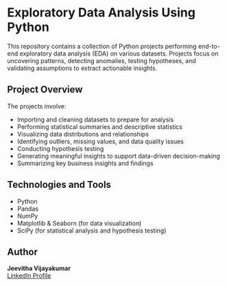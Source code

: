 # Exploratory Data Analysis Using Python

This repository contains a collection of Python projects performing end-to-end exploratory data analysis (EDA) on various datasets. 
Projects focus on uncovering patterns, detecting anomalies, testing hypotheses, and validating assumptions to extract actionable insights.

## Project Overview

The projects involve:

- Importing and cleaning datasets to prepare for analysis  
- Performing statistical summaries and descriptive statistics  
- Visualizing data distributions and relationships  
- Identifying outliers, missing values, and data quality issues  
- Conducting hypothesis testing
- Generating meaningful insights to support data-driven decision-making  
- Summarizing key business insights and findings

## Technologies and Tools

- Python  
- Pandas  
- NumPy  
- Matplotlib & Seaborn (for data visualization)  
- SciPy (for statistical analysis and hypothesis testing)

## Author

**Jeevitha Vijayakumar**  
[LinkedIn Profile](https://www.linkedin.com/in/jeevitha-vijayakumar/)
